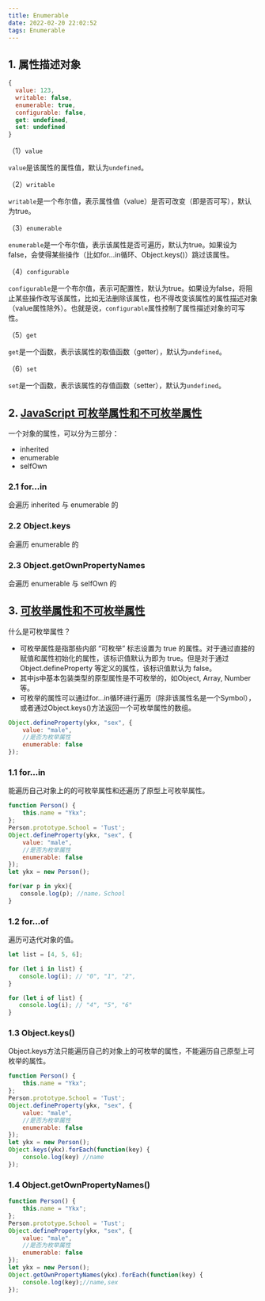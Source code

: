 ```yaml
---
title: Enumerable
date: 2022-02-20 22:02:52
tags: Enumerable
---
```


## 1. 属性描述对象

```js
{
  value: 123,
  writable: false,
  enumerable: true,
  configurable: false,
  get: undefined,
  set: undefined
}
```

（1）`value`

`value`是该属性的属性值，默认为`undefined`。

（2）`writable`

`writable`是一个布尔值，表示属性值（value）是否可改变（即是否可写），默认为true。

（3）`enumerable`

`enumerable`是一个布尔值，表示该属性是否可遍历，默认为true。如果设为false，会使得某些操作（比如for...in循环、Object.keys()）跳过该属性。

（4）`configurable`

`configurable`是一个布尔值，表示可配置性，默认为true。如果设为false，将阻止某些操作改写该属性，比如无法删除该属性，也不得改变该属性的属性描述对象（value属性除外）。也就是说，`configurable`属性控制了属性描述对象的可写性。

（5）`get`

`get`是一个函数，表示该属性的取值函数（getter），默认为`undefined`。

（6）`set`

`set`是一个函数，表示该属性的存值函数（setter），默认为`undefined`。

## 2. [JavaScript 可枚举属性和不可枚举属性](https://zhuanlan.zhihu.com/p/47291013)

一个对象的属性，可以分为三部分：

* inherited
* enumerable
* selfOwn

### 2.1 for...in

会遍历 inherited 与 enumerable 的

### 2.2  Object.keys

会遍历 enumerable 的

### 2.3 Object.getOwnPropertyNames

会遍历 enumerable 与 selfOwn 的

## 3. [可枚举属性和不可枚举属性](https://zhuanlan.zhihu.com/p/47291013)

什么是可枚举属性？

* 可枚举属性是指那些内部 “可枚举” 标志设置为 true 的属性。对于通过直接的赋值和属性初始化的属性，该标识值默认为即为 true。但是对于通过 Object.defineProperty 等定义的属性，该标识值默认为 false。
* 其中js中基本包装类型的原型属性是不可枚举的，如Object, Array, Number等。
* 可枚举的属性可以通过for...in循环进行遍历（除非该属性名是一个Symbol），或者通过Object.keys()方法返回一个可枚举属性的数组。

```js
Object.defineProperty(ykx, "sex", {
    value: "male",
    //是否为枚举属性
    enumerable: false
});
```

### 1.1 for...in

能遍历自己对象上的的可枚举属性和还遍历了原型上可枚举属性。

```js
function Person() {
    this.name = "Ykx";
};
Person.prototype.School = 'Tust';
Object.defineProperty(ykx, "sex", {
    value: "male",
    //是否为枚举属性
    enumerable: false
});
let ykx = new Person();

for(var p in ykx){
　　console.log(p); //name，School
}
```

### 1.2 for...of

遍历可迭代对象的值。

```js
let list = [4, 5, 6];

for (let i in list) {
   console.log(i); // "0", "1", "2",
}

for (let i of list) {
   console.log(i); // "4", "5", "6"
}
```

### 1.3 Object.keys()

Object.keys方法只能遍历自己的对象上的可枚举的属性，不能遍历自己原型上可枚举的属性。

```js
function Person() {
    this.name = "Ykx";
};
Person.prototype.School = 'Tust';
Object.defineProperty(ykx, "sex", {
    value: "male",
    //是否为枚举属性
    enumerable: false
});
let ykx = new Person();
Object.keys(ykx).forEach(function(key) {
    console.log(key) //name
});
```

### 1.4 Object.getOwnPropertyNames()

```js
function Person() {
    this.name = "Ykx";
};
Person.prototype.School = 'Tust';
Object.defineProperty(ykx, "sex", {
    value: "male",
    //是否为枚举属性
    enumerable: false
});
let ykx = new Person();
Object.getOwnPropertyNames(ykx).forEach(function(key) {
    console.log(key);//name,sex
});
```
